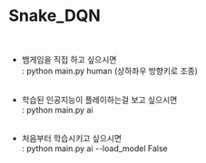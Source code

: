 # Snake_DQN
<br/>

* 뱀게임을 직접 하고 싶으시면 
<br/>  : python main.py human    (상하좌우 방향키로 조종) <br/><br/>

* 학습된 인공지능이 플레이하는걸 보고 싶으시면 
<br/>  : python main.py ai <br/><br/>

* 처음부터 학습시키고 싶으시면 
<br/>  : python main.py ai --load_model False <br/><br/>
